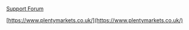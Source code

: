 [Support Forum](https://forum.plentymarkets.com/c/payment/plugin-vorkasse)

[https://www.plentymarkets.co.uk/](https://www.plentymarkets.co.uk/)